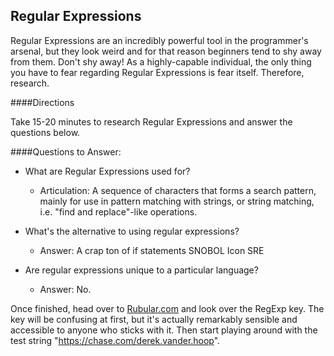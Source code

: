 ## Regular Expressions 

Regular Expressions are an incredibly powerful tool in the programmer's arsenal, but they look weird and for that reason beginners tend to shy away from them. Don't shy away! As a highly-capable individual, the only thing you have to fear regarding Regular Expressions is fear itself. Therefore, research.

####Directions

Take 15-20 minutes to research Regular Expressions and answer the questions below.

####Questions to Answer:

- What are Regular Expressions used for?
  - Articulation: A sequence of characters that forms a search pattern, mainly for use in pattern matching with strings, or string matching, i.e. "find and replace"-like operations.

- What's the alternative to using regular expressions?
  - Answer:
  	A crap ton of if statements
  	SNOBOL
  	Icon
  	SRE

- Are regular expressions unique to a particular language?
  - Answer:  No.

Once finished, head over to [Rubular.com](http://rubular.com) and look over the RegExp key. The key will be confusing at first, but it's actually remarkably sensible and accessible to anyone who sticks with it. Then start playing around with the test string "https://chase.com/derek.vander.hoop". 
